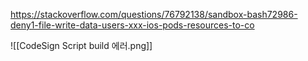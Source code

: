 https://stackoverflow.com/questions/76792138/sandbox-bash72986-deny1-file-write-data-users-xxx-ios-pods-resources-to-co

![[CodeSign Script build 에러.png]]